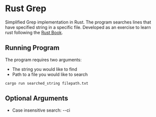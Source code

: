 # Rust Grep

Simplified Grep implementation in Rust. The program searches lines that have specified string in a specific file.
Developed as an exercise to learn rust following the [Rust Book](https://doc.rust-lang.org/book/).

## Running Program

The program requires two arguments:

- The string you would like to find
- Path to a file you would like to search

`cargo run searched_string filepath.txt`

## Optional Arguments

- Case insensitive search: --ci
